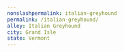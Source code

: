 ```yaml
---
﻿nonslashpermalink: italian-greyhound
permalink: /italian-greyhound/
alley: Italian Greyhound
city: Grand Isle
state: Vermont
---
```


